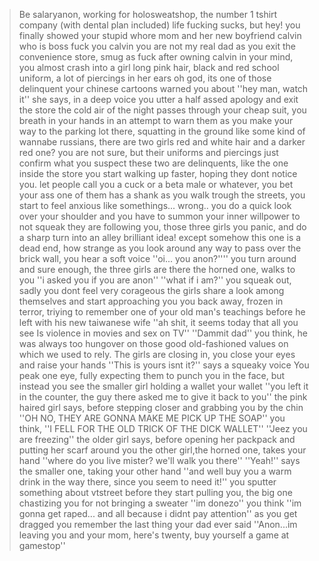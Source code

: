 >Be salaryanon, working for holosweatshop, the number 1 tshirt company (with dental plan included)
>life fucking sucks, but hey! you finally showed your stupid whore mom and her new boyfriend calvin who is boss
>fuck you calvin you are not my real dad
>as you exit the convenience store, smug as fuck after owning calvin in your mind, you almost crash into a girl
>long pink hair, black and red school uniform, a lot of piercings in her ears
>oh god, its one of those delinquent your chinese cartoons warned you about
>''hey man, watch it'' she says, in a deep voice
>you utter a half assed apology and exit the store
>the cold air of the night passes through your cheap suit, you breath in your hands in an attempt to warn them as you make your way to the parking lot
>there, squatting in the ground like some kind of wannabe russians, there are two girls
>red and white hair and a darker red one? you are not sure, but their uniforms and piercings just confirm what you suspect
>these two are delinquents, like the one inside the store
>you start walking up faster, hoping they dont notice you.
>let people call you a cuck or a beta male or whatever, you bet your ass one of them has a shank
>as you walk trough the streets, you start to feel anxious
>like somethings... wrong..
>you do a quick look over your shoulder and you have to summon your inner willpower to not squeak
>they are following you, those three girls
>you panic, and do a sharp turn into an alley
>brilliant idea! except somehow this one is a dead end, how strange
>as you look around any way to pass over the brick wall, you hear a soft voice
>''oi... you anon?'''' you turn around and sure enough, the three girls are there
>the horned one, walks to you
>''i asked you if you are anon''
>''what if i am?'' you squeak out, sadly you dont feel very corageous
>the girls share a look among themselves and start approaching you
>you back away, frozen in terror, triying to remember one of your old man's teachings before he left with his new taiwanese wife
>''ah shit, it seems today that all you see Is violence in movies and sex on TV''
>''Dammit dad'' you think, he was always too hungover on those good old-fashioned values on which we used to rely.
>The girls are closing in, you close your eyes and raise your hands
>''This is yours isnt it?'' says a squeaky voice
>You peak one eye, fully expecting them to punch you in the face, but instead you see the smaller girl holding a wallet
>your wallet
>''you left it in the counter, the guy there asked me to give it back to you'' the pink haired girl says, before stepping closer and grabbing you by the chin
>''OH NO, THEY ARE GONNA MAKE ME PICK UP THE SOAP'' you think, ''I FELL FOR THE OLD TRICK OF THE DICK WALLET''
>''Jeez you are freezing'' the older girl says, before opening her packpack and putting her scarf around you
>the other girl,the horned one, takes your hand
>''where do you live mister? we'll walk you there''
>''Yeah!'' says the smaller one, taking your other hand ''and well buy you a warm drink in the way there, since you seem to need it!''
>you sputter something about vtstreet before they start pulling you, the big one chastizing you for not bringing a sweater
>''im donezo'' you think ''im gonna get raped... and all because i didnt pay attention''
>as you get dragged you remember the last thing your dad ever said
>''Anon...im leaving you and your mom, here's twenty, buy yourself a game at gamestop''